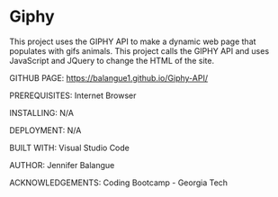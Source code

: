 # Giphy

This project uses the GIPHY API to make a dynamic web page that populates with gifs animals.  This project calls the GIPHY API and uses JavaScript and JQuery  to change the HTML of the site.

GITHUB PAGE:
https://balangue1.github.io/Giphy-API/

PREREQUISITES:
Internet Browser

INSTALLING:
N/A

DEPLOYMENT:
N/A

BUILT WITH:
Visual Studio Code

AUTHOR:
Jennifer Balangue

ACKNOWLEDGEMENTS:
Coding Bootcamp - Georgia Tech